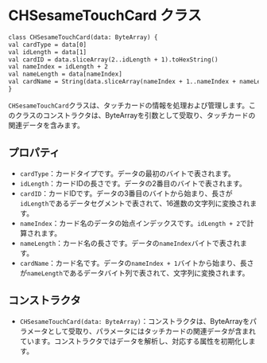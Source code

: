 
# CHSesameTouchCard クラス
```svg
class CHSesameTouchCard(data: ByteArray) {
val cardType = data[0]
val idLength = data[1]
val cardID = data.sliceArray(2..idLength + 1).toHexString()
val nameIndex = idLength + 2
val nameLength = data[nameIndex]
val cardName = String(data.sliceArray(nameIndex + 1..nameIndex + nameLength))
}

```
`CHSesameTouchCard`クラスは、タッチカードの情報を処理および管理します。このクラスのコンストラクタは、ByteArrayを引数として受取り、タッチカードの関連データを含みます。

## プロパティ

- `cardType`：カードタイプです。データの最初のバイトで表されます。
- `idLength`：カードIDの長さです。データの2番目のバイトで表されます。
- `cardID`：カードIDです。データの3番目のバイトから始まり、長さが`idLength`であるデータセグメントで表されて、16進数の文字列に変換されます。
- `nameIndex`：カード名のデータの始点インデックスです。`idLength + 2`で計算されます。
- `nameLength`：カード名の長さです。データの`nameIndex`バイトで表されます。
- `cardName`：カード名です。データの`nameIndex + 1`バイトから始まり、長さが`nameLength`であるデータバイト列で表されて、文字列に変換されます。

## コンストラクタ

- `CHSesameTouchCard(data: ByteArray)`：コンストラクタは、ByteArrayをパラメータとして受取り、パラメータにはタッチカードの関連データが含まれています。コンストラクタではデータを解析し、対応する属性を初期化します。

